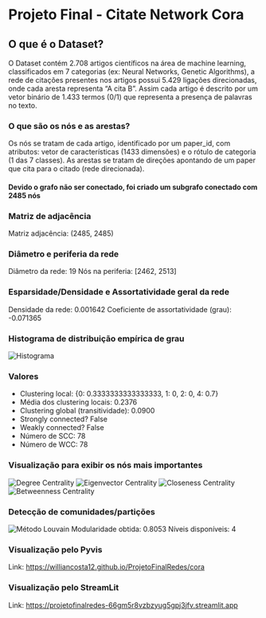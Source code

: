 # Projeto Final - Citate Network Cora

## O que é o Dataset?

O Dataset contém 2.708 artigos científicos na área de machine learning, classificados em 7 categorias (ex: Neural Networks, Genetic Algorithms), a rede de citações presentes nos artigos possui 5.429 ligações direcionadas, onde cada aresta representa “A cita B”. Assim cada artigo é descrito por um vetor binário de 1.433 termos (0/1) que representa a presença de palavras no texto.

### O que são os nós e as arestas?

Os nós se tratam de cada artigo, identificado por um paper_id, com atributos: vetor de características (1433 dimensões) e o rótulo de categoria (1 das 7 classes).
As arestas se tratam de direções apontando de um paper que cita para o citado (rede direcionada).

#### Devido o grafo não ser conectado, foi criado um subgrafo conectado com 2485 nós

### Matriz de adjacência
Matriz adjacência: (2485, 2485)

### Diâmetro e periferia da rede
Diâmetro da rede: 19
Nós na periferia: [2462, 2513]

### Esparsidade/Densidade e Assortatividade geral da rede
Densidade da rede: 0.001642
Coeficiente de assortatividade (grau): -0.071365

### Histograma de distribuição empírica de grau
![Histograma](/imagens/Histograma.png)

### Valores
- Clustering local: {0: 0.3333333333333333, 1: 0, 2: 0, 4: 0.7}
- Média dos clustering locais: 0.2376
- Clustering global (transitividade): 0.0900
- Strongly connected? False
- Weakly connected? False
- Número de SCC: 78
- Número de WCC: 78

### Visualização para exibir os nós mais importantes
![Degree Centrality](/imagens/degreeCentrality.png)
![Eigenvector Centrality](/imagens/eigenvectorCentrality.png)
![Closeness Centrality](/imagens/closenessCentrality.png)
![Betweenness Centrality](/imagens/betweennessCentrality.png)

### Detecção de comunidades/partições
![Método Louvain](/imagens/metodoLouvain.png)
Modularidade obtida: 0.8053
Níveis disponíveis: 4

### Visualização pelo Pyvis
Link: https://williancosta12.github.io/ProjetoFinalRedes/cora

### Visualização pelo StreamLit
Link: https://projetofinalredes-66gm5r8vzbzyug5gpj3jfv.streamlit.app
